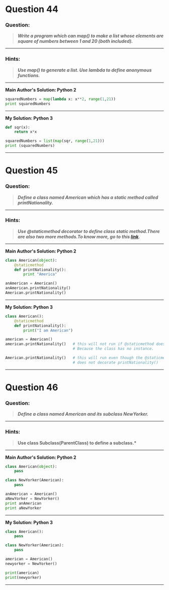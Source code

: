 # Question 44

### **Question:**

> **_Write a program which can map() to make a list whose elements are square of numbers between 1 and 20 (both included)._**

---

### Hints:

> **_Use map() to generate a list. Use lambda to define anonymous functions._**

---

**Main Author's Solution: Python 2**

```python
squaredNumbers = map(lambda x: x**2, range(1,21))
print squaredNumbers
```

---

**My Solution: Python 3**

```python
def sqr(x):
    return x*x

squaredNumbers = list(map(sqr, range(1,21)))
print (squaredNumbers)
```

---

# Question 45

### **Question:**

> **_Define a class named American which has a static method called printNationality._**

---

### Hints:

> **_Use @staticmethod decorator to define class static method.There are also two more methods.To know more, go to this [link](https://realpython.com/blog/python/instance-class-and-static-methods-demystified/)._**

---

**Main Author's Solution: Python 2**

```python
class American(object):
    @staticmethod
    def printNationality():
        print "America"

anAmerican = American()
anAmerican.printNationality()
American.printNationality()
```

---

**My Solution: Python 3**

```python
class American():
    @staticmethod
    def printNationality():
        print("I am American")

american = American()
american.printNationality()   # this will not run if @staticmethod does not decorates the function.
                              # Because the class has no instance.

American.printNationality()   # this will run even though the @staticmethod
                              # does not decorate printNationality()
```

---

# Question 46

### **Question:**

> **_Define a class named American and its subclass NewYorker._**

---

### Hints:

> **Use class Subclass(ParentClass) to define a subclass.\***

---

**Main Author's Solution: Python 2**

```python
class American(object):
    pass

class NewYorker(American):
    pass

anAmerican = American()
aNewYorker = NewYorker()
print anAmerican
print aNewYorker
```

---

**My Solution: Python 3**

```python
class American():
    pass

class NewYorker(American):
    pass

american = American()
newyorker = NewYorker()

print(american)
print(newyorker)
```

---
